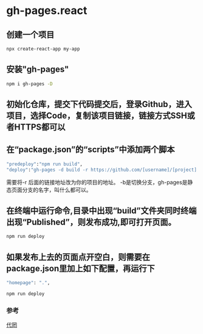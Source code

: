 # gh-pages.react

## 创建一个项目
```sh
npx create-react-app my-app
```
## 安装"gh-pages"
```sh
npm i gh-pages -D
```
## 初始化仓库，提交下代码提交后，登录Github，进入项目，选择Code，复制该项目链接，链接方式SSH或者HTTPS都可以
## 在“package.json”的“scripts”中添加两个脚本
```sh
"predeploy":"npm run build",
"deploy":"gh-pages -d build -r https://github.com/[username]/[project].git -b gh-pages"
```
需要将-r 后面的链接地址改为你的项目的地址。
-b是切换分支，gh-pages是静态页面分支的名字，叫什么都可以。
## 在终端中运行命令,目录中出现“build”文件夹同时终端出现“Published”，则发布成功,即可打开页面。
```sh
npm run deploy
```
## 如果发布上去的页面点开空白，则需要在package.json里加上如下配置，再运行下
```sh
"homepage": ".",
```
```sh
npm run deploy
```

### 参考
[代罔](https://juejin.cn/post/7081150936445354014)
